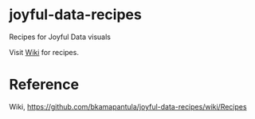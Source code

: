 # joyful-data-recipes
Recipes for Joyful Data visuals

Visit [Wiki](https://github.com/bkamapantula/joyful-data-recipes/wiki/Recipes) for recipes.

# Reference

Wiki, https://github.com/bkamapantula/joyful-data-recipes/wiki/Recipes

